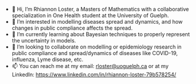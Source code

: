 - 👋 Hi, I’m Rhiannon Loster, a Masters of Mathematics with a collaborative specialization in One Health student at the University of Guelph.
- 👀 I’m interested in modelling diseases spread and dynamics, and how changes in public compliance affects the spread.
- 🌱 I’m currently learning about Bayesian techniques to properly represent the uncertainty in models. 
- 💞️ I’m looking to collaborate on modelling or epidemiology research in public compliance and spread/dynamics of diseases like COVID-19, influenza, Lyme disease, etc.
- 📫 You can reach me at my email: rloster@uoguelph.ca or at my LinkedIn: https://www.linkedin.com/in/rhiannon-loster-79b578254/

<!---
rloster/rloster is a ✨ special ✨ repository because its `README.md` (this file) appears on your GitHub profile.
You can click the Preview link to take a look at your changes.
--->
